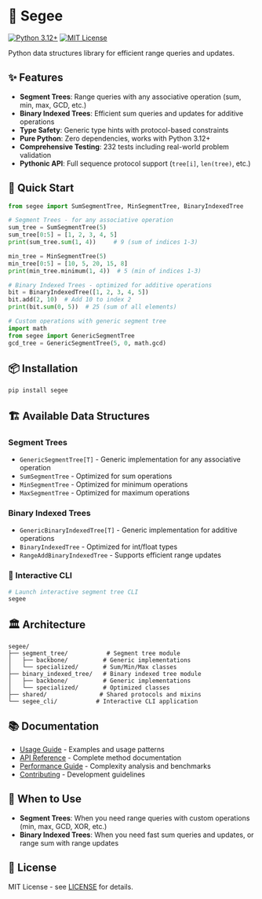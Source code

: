 # 🌳 Segee

[![Python 3.12+](https://img.shields.io/badge/python-3.12+-blue.svg)](https://www.python.org/downloads/)
[![MIT License](https://img.shields.io/badge/license-MIT-green.svg)](LICENSE)

Python data structures library for efficient range queries and updates.


## ✨ Features

- **Segment Trees**: Range queries with any associative operation (sum, min, max, GCD, etc.)
- **Binary Indexed Trees**: Efficient sum queries and updates for additive operations
- **Type Safety**: Generic type hints with protocol-based constraints
- **Pure Python**: Zero dependencies, works with Python 3.12+
- **Comprehensive Testing**: 232 tests including real-world problem validation
- **Pythonic API**: Full sequence protocol support (`tree[i]`, `len(tree)`, etc.)

## 🚀 Quick Start

```python
from segee import SumSegmentTree, MinSegmentTree, BinaryIndexedTree

# Segment Trees - for any associative operation
sum_tree = SumSegmentTree(5)
sum_tree[0:5] = [1, 2, 3, 4, 5]
print(sum_tree.sum(1, 4))     # 9 (sum of indices 1-3)

min_tree = MinSegmentTree(5)
min_tree[0:5] = [10, 5, 20, 15, 8]
print(min_tree.minimum(1, 4))  # 5 (min of indices 1-3)

# Binary Indexed Trees - optimized for additive operations
bit = BinaryIndexedTree([1, 2, 3, 4, 5])
bit.add(2, 10)  # Add 10 to index 2
print(bit.sum(0, 5))  # 25 (sum of all elements)

# Custom operations with generic segment tree
import math
from segee import GenericSegmentTree
gcd_tree = GenericSegmentTree(5, 0, math.gcd)
```

## 📦 Installation

```bash
pip install segee
```

## 🏗️ Available Data Structures

### Segment Trees
- `GenericSegmentTree[T]` - Generic implementation for any associative operation
- `SumSegmentTree` - Optimized for sum operations
- `MinSegmentTree` - Optimized for minimum operations
- `MaxSegmentTree` - Optimized for maximum operations

### Binary Indexed Trees
- `GenericBinaryIndexedTree[T]` - Generic implementation for additive operations
- `BinaryIndexedTree` - Optimized for int/float types
- `RangeAddBinaryIndexedTree` - Supports efficient range updates

### 🎯 Interactive CLI
```bash
# Launch interactive segment tree CLI
segee
```

## 🏛️ Architecture

```
segee/
├── segment_tree/           # Segment tree module
│   ├── backbone/          # Generic implementations
│   └── specialized/       # Sum/Min/Max classes
├── binary_indexed_tree/   # Binary indexed tree module
│   ├── backbone/          # Generic implementations
│   └── specialized/       # Optimized classes
├── shared/               # Shared protocols and mixins
└── segee_cli/           # Interactive CLI application
```


## 📚 Documentation

- [Usage Guide](docs/usage.md) - Examples and usage patterns
- [API Reference](docs/api.md) - Complete method documentation
- [Performance Guide](docs/performance.md) - Complexity analysis and benchmarks
- [Contributing](docs/contributing.md) - Development guidelines


## 🤔 When to Use

- **Segment Trees**: When you need range queries with custom operations (min, max, GCD, XOR, etc.)
- **Binary Indexed Trees**: When you need fast sum queries and updates, or range sum with range updates

## 📄 License

MIT License - see [LICENSE](LICENSE) for details.
